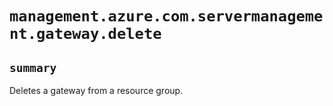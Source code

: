 # `management.azure.com.servermanagement.gateway.delete`

## `summary`
Deletes a gateway from a resource group.


